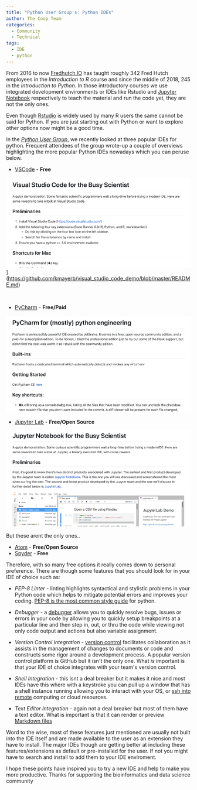 ```yaml
---
title: "Python User Group's: Python IDEs"
author: The Coop Team 
categories:
  - Community
  - Technical
tags:
  - IDE
  - python
---
```


From 2016 to now [Fredhutch.IO](https://www.fredhutch.io/resources/) has taught roughly 342 Fred Hutch employees in the _Introduction to R_ course and since the middle of 2018, 245 in the _Introduction to Python_. In those introductory courses we use integrated development environments or IDEs like Rstudio and [Jupyter Notebook](https://jupyter.org/) respectively to teach the material and run the code yet, they are not the only ones. 

Even though [Rstudio](https://rstudio.com/) is widely used by many R users the same cannot be said for Python. If you are just starting out with Python or want to explore other options now might be a good time.

In the [_Python User Group_](https://sciwiki.fredhutch.org/scicomputing/reference_training/#community-groups), we recently looked at three popular IDEs for python. Frequent attendees of the group wrote-up a couple of overviews highlighting the more popular Python IDEs nowadays which you can peruse below.

- [VSCode](https://github.com/kmayerb/visual_studio_code_demo/blob/master/README.md) - **Free**

![](/assets/Python-IDEs/2020-03-20-15-31-55.png)](https://github.com/kmayerb/visual_studio_code_demo/blob/master/README.md)


 ![]()

- [PyCharm](https://github.com/zyd14/pycharm_demo/blob/master/README.md) - **Free/Paid**

![](/assets/Python-IDEs/2020-03-20-15-39-46.png)

- [Jupyter Lab](https://github.com/Chilliwack/jupyter_demo/blob/master/README.md) - **Free/Open Source**

![](/assets/Python-IDEs/2020-03-20-15-41-39.png)

But these arent the only ones..

- [Atom](https://atom.io/) - **Free/Open Source**
- [Spyder](https://www.spyder-ide.org/) - **Free**

Therefore, with so many free options it really comes down to personal preference. There are though some features that you should look for in your IDE of choice such as:

- *PEP-8 Linter* - linting highlights syntactical and stylistic problems in your Python code which helps to mitigate potential errors and improves your coding. [PEP-8 is the most common style guide](https://www.python.org/dev/peps/pep-0008/) for python.

- *Debugger* - a [debugger](https://en.wikipedia.org/wiki/Debugger) allows you to quickly resolve bugs, issues or errors in your code by allowing you to quickly setup breakpoints at a particular line and then step in, out, or thru the code while viewing not only code output and actions but also variable assignment.

- *Version Control Integration* - [version control](https://en.wikipedia.org/wiki/Version_control) facilitates collaboration as it assists in the management of changes to documents or code and constructs some rigor around a development process. A popular version control platform is GitHub but it isn't the only one. What _is_ important is that your IDE of choice integrates with your team's version control.

- *Shell Integration* - this isnt a deal breaker but it makes it nice and most IDEs have this where with a keystroke you can pull up a window that has a shell instance running allowing you to interact with your OS, or [ssh into remote](https://sciwiki.fredhutch.org/scicomputing/access_methods/#ssh-clients-for-remote-computing-resources) computing or cloud resources.

- *Text Editor Integration* - again not a deal breaker but most of them have a text editor. What is important is that it can render or preview [Markdown files](https://sciwiki.fredhutch.org/compdemos/vscode_markdown_howto/) 

Word to the wise, most of these features just mentioned are usually not built into the IDE itself and are made available to the user as an extension they have to install. The major IDEs though are getting better at including these features/extensions as default or pre-installed for the user. If not you might have to search and install to add them to your IDE enviroment.

I hope these points have inspired you to try a new IDE and help to make you more productive. Thanks for supporting the bioinformatics and data science community


